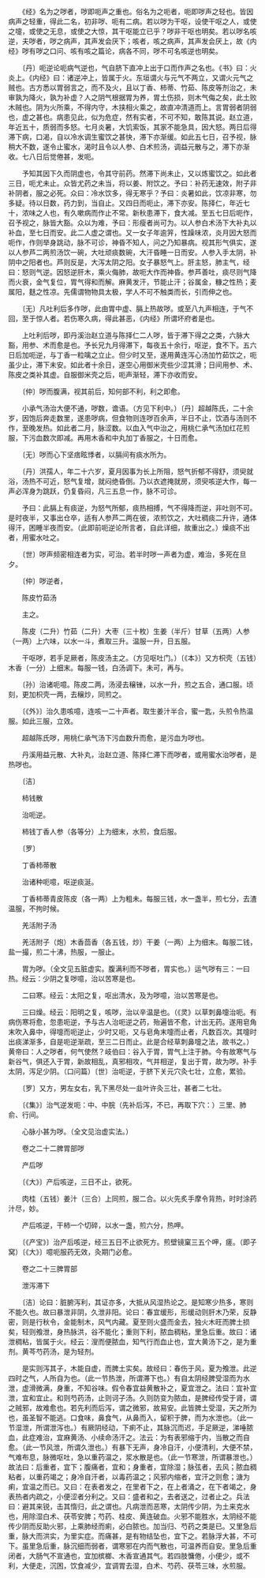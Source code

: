 <!-- { "loadSidebar": true } -->
　　《经》名为之哕者，哕即呃声之重也。俗名为之呃者，呃即哕声之轻也。皆因病声之轻重，得此二名，初非哕、呃有二病。若以哕为干呕，设使干呕之人，或使之嚏，或使之无息，或使之大惊，其干呕能立已乎？哕非干呕也明矣。若以哕名咳逆，夫哕者，哕之病声，其声发会厌下；咳者，咳之病声，其声发会厌上，故《内经》哕有哕之口问、咳有咳之篇论，病各不同，哕不可名咳逆也明矣。

　　〔丹〕呃逆论呃病气逆也，气自脐下直冲上出于口而作声之名也。《书》曰：火炎上。《内经》曰：诸逆冲上，皆属于火。东垣谓火与元气不两立，又谓火元气之贼也。古方悉以胃弱言之，而不及火，且以丁香、柿蒂、竹茹、陈皮等剂治之，未审孰为降火，孰为补虚？人之阴气根据胃为养，胃土伤损，则木气侮之矣，此土败木贼也。阴为火所乘，不得内守，木挟相火乘之，故直冲清道而上。言胃弱者阴弱也，虚之甚也。病患见此，似为危症，然有实者，不可不知，敢陈其说。赵立道，年近五十，质弱而多怒。七月炎暑，大饥索饭，其家不能急具，因大怒。两日后得滞下病，口渴，自以冷水调生蜜饮之甚快，滞下亦渐缓。如此五七日，召予视，脉稍大不数，遂令止蜜水，渴时且令以人参、白术煎汤，调益元散与之，滞下亦渐收。七八日后觉倦甚，发呃。

　　予知其因下久而阴虚也，令其守前药。然滞下尚未止，又以炼蜜饮之。如此者三日，呃尤未止。众皆尤药之未当，将以姜、附饮之。予曰：补药无速效，附子非补阴者，服之必死。众曰：冷水饮多，得无寒乎？予曰：炎暑如此，饮凉非寒，勿多疑。待以日数，药力到，当自止。又四日而呃止，滞下亦安。陈择仁，年近七十，浓味之人也，有久嗽病而作止不常。新秋患滞下，食大减。至五七日后呃作，召予视之，脉皆大豁。众以为难，予曰：形瘦者尚可为。以人参白术汤下大补丸以补血，至七日而安。此二人虚之谓也。又一女子年逾笄，性躁味浓，炎月因大怒而呃作，作则举身跳动，脉不可诊，神昏不知人，问之乃知暴病。视其形气俱实，遂以人参芦二两煎汤饮一碗，大吐顽痰数碗，大汗昏睡一日而安。人参入手太阴，补阴中之阳者也。芦则反是，大泻太阴之阳。女子暴怒气上。肝主怒，肺主气，经曰：怒则气逆。因怒逆肝木，乘火侮肺，故呃大作而神昏。参芦善吐，痰尽则气降而火衰，金气复位，胃气得和而解。麻黄发汗，节能止汗；谷属金，糠之性热；麦属阳，麸之性凉。先儒谓物物具太极，学人不可不触类而长，引而伸之也。

　　〔无〕凡吐利后多作哕，此由胃中虚、膈上热故哕。或至八九声相连，于气不回，至于惊人者。若伤寒久病，得此甚恶，《内经》所谓坏府者是也。

　　上吐利后哕，即丹溪治赵立道与陈择仁二人哕，皆于滞下得之之类，六脉大豁，用参、术而愈是也。予长兄九月得滞下，每夜五十余行，呕逆，食不下。五六日后加呃逆，与丁香一粒噙之立止。但少时又至，遂用黄连泻心汤加竹茹饮之，呃虽少止，滞下未安。如此者十余日，遂空心用御米壳些少涩其滑；日间用参、术、陈皮之类补其虚。自服御米壳之后，呃声渐轻，滞下亦收而安。

　　〔仲〕哕而腹满，视其前后，知何部不利，利之即愈。

　　小承气汤治大便不通，哕数，谵语。（方见下利中。）〔丹〕超越陈氏，二十余岁，因饱后奔走数里，遂患哕病，但食物则连哕百余声，半日不止，饮酒与汤则不作，至晚发热。如此者二月，脉涩数。以血入气中治之，用桃仁承气汤加红花煎服，下污血数次即减。再用木香和中丸加丁香服之，十日而愈。

　　〔无〕哕而心下坚痞眩悸者，以膈间有痰水所为。

　　〔丹〕洪孺人，年二十六岁，夏月因事为长上所阻，怒气折郁不得舒，须臾就浴，汤热不可近，怒气复增，就闷绝昏倒。乃以衣遮掩就房，须臾咳逆大作，每一声必浑身为跳跃，仍复昏闷，凡三五息一作，脉不可诊。

　　予曰：此膈上有痰逆，为怒气所郁，痰热相搏，气不得降而逆，非吐则不可。是时夜半，又事出仓卒，适有人参芦二两在彼，浓煎饮之，大吐稠痰二升许，通体得汗，困睡半夜而安。（此即前呃逆论所言者，自此详细，故重出之。）燥痰不出者，用蜜水吐之。

　　〔世〕哕声频密相连者为实，可治。若半时哕一声者为虚，难治，多死在旦夕。

　　〔仲〕哕逆者，

　　陈皮竹茹汤

　　主之。

　　陈皮（二升）竹茹（二升）大枣（三十枚）生姜（半斤）甘草（五两）人参（一两）上六味，以水一斗，煮取三升。温服一升，日五服。

　　干呕哕，若手足厥者，陈皮汤主之。（方见呕吐门。）〔《本》〕又方枳壳（五钱）木香（一分）上细末。每服一钱，白汤调下。未可，再与。

　　〔孙〕治诸呃噫。陈皮二两，汤浸去穣锉，以水一升，煎之五合，通口服。顷刻，更加枳壳一两，去穣炒，同煎之。

　　〔《外》〕治久患咳噫，连咳一二十声者。取生姜汁半合，蜜一匙，头煎令热温服。如此三服，立效。

　　超越陈氏哕，用桃仁承气汤下污血数升而愈，是污血为哕也。

　　丹溪用益元散、大补丸，治赵立道、陈择仁滞下而哕者，或用蜜水治哕者，是热哕也。

　　〔洁〕

　　柿钱散

　　治呃逆。

　　柿钱丁香人参（各等分）上为细末，水煎，食后服。

　　〔罗〕

　　丁香柿蒂散

　　治诸种呃噫，呕逆痰涎。

　　丁香柿蒂青皮陈皮（各一两）上为粗未。每服三钱，水一盏半，煎七分，去渣温服，不拘时候。

　　羌活附子汤

　　羌活附子（炮）木香茴香（各五钱，炒）干姜（一两）上为细末。每服二钱，盐一撮，煎二十沸，热服，一服止。

　　胃为哕。（全文见五脏虚实。腹满利而不哕者，胃实也。）运气哕有三：一曰热。经云：少阴之复哕噫，治以苦寒是也。

　　二曰寒。经云：太阳之复，呕出清水，及为哕噫，治以苦寒是也。

　　三曰燥。经云：阳明之复，咳哕，治以辛温是也。（《灵》以草刺鼻嚏治呃。有病伤寒将愈，忽患呃逆，予与古人治呃逆之药，殆遍皆不愈，计出无药。遂用皂角末吹入鼻中，得嚏而呃逆止，少时又呃，又与皂角末嚏而止者，凡数百次。其嚏时出痰涕渐多，自是呃逆渐疏，至三二日而止。此是合经草刺鼻嚏之法，故书之。）黄帝曰：人之哕者，何气使然？岐伯曰：谷入于胃，胃气上注于肺。今有故寒气与新谷气，俱还入于胃，新故相乱，真邪相攻，气并相逆，复出于胃，故为哕。补手太阴，泻足少阴。（口问篇）〔世〕治呃逆，于脐下关元穴灸七壮，立愈，累验。

　　〔罗〕又方，男左女右，乳下黑尽处一韭叶许灸三壮，甚者二七壮。

　　〔《集》〕治气逆发呃：中、中脘（先补后泻，不已，再取下穴：）三里、肺俞、行间。

　　心脉小甚为哕。（全文见治虚实法。）

　　卷之二十二脾胃部哕

　　产后哕

　　〔《大》〕产后咳逆，三日不止，欲死。

　　肉桂（五钱）姜汁（三合）上同煎，服二合。以火先炙手摩令背热，时时涂药汁尽，妙。

　　产后咳逆，干柿一个切碎，以水一盏，煎六分，热呷。

　　〔《产宝》〕治产后咳逆，经三五日不止欲死方。煎壁镜窠三五个呷，瘥。（即子窝）〔《大》〕噫呃服药无效，灸期门必愈。

　　卷之二十三脾胃部

　　泄泻滞下

　　〔洁〕论曰：脏腑泻利，其证亦多，大抵从风湿热论之。是知寒少热多，寒则不能久也。故曰暴泄非阴，久泄非阳。论曰：春宜缓形，形缓动则肝木乃荣，反静密，则是行秋令，金能制木，风气内藏。夏至则火盛而金去，独火木旺而脾土损矣，轻则飧泄，身热脉洪，谷不能化；重则下利，脓血稠粘，里急后重。故曰：诸泄稠粘，皆属于火。经云：溲而便脓血，知气行而血止也，宜大黄汤下之，是为重剂。黄芩芍药汤，是为轻剂。

　　是实则泻其子，木能自虚，而脾土实矣。故经曰：春伤于风，夏为飧泄。此逆四时之气，人所自为也。（此一节热泄，所谓滞下也。）有自太阴经脾受湿而为水泄，虚滑微满，身重，不知谷味。假令春宜益黄散补之，夏宜泄之。法曰：宜补宜泄，宜和宜止。和则芍药汤，止则诃子汤。久则防变为脓血，是脾经传受于肾，谓之贼邪，故难愈也。若先利而后泻，谓之微邪，故易安。此皆脾土受湿，天之所为也，虽圣智不能逃。口食味，鼻食气，从鼻而入，留积于脾，而为水泄也。（此一节湿泄，所谓泄泻也。）有厥阴经动，下痢不止，其脉沉而迟，手足厥逆，涕唾脓血，此症难治，宜麻黄汤、小续命汤汗之。法云：为有表邪缩于内，当散之而自愈。（此一节风泄，所谓久泄也。）有暴下无声，身冷自汗，小便清利，大便不禁，气难布息，脉微呕吐，急以重药温之，浆水散是也。（此一节寒泄，所谓暴泄也。）故法曰：后重者，宜下；腹痛者，宜和；身重者，宜除湿；脉弦者，去风；脓血稠粘者，以重药竭之；身冷自汗者，以毒药温之；风邪内缩者，宜汗之则愈；溏为痢，宜温之而已。又曰：在表者发之，在里者下之，在上者涌之，在下者竭之，身表热者内疏之，小便涩者分利之。又曰：盛者和之，去者送之，过者止之。兵法曰：避其来锐，击其惰归，此之谓也。凡病泄而恶寒，太阴传少阴，为土来克水也，用除湿白术、茯苓安脾；芍药、桂皮、黄连破血。火邪不能胜水，太阴经不能传少阴而反助火邪，上乘肺经而痢，必白脓也。加当归、芍药之类是已。又里急后重，脉大而洪实，为里实症。而痛甚，是有物结坠也，宜下之。若脉浮大甚，不可下。虽里急后重，脉沉细而弱者，谓寒邪在内而气散也，可温养而自安。里急后重闭者，大肠气不宣通也，宜加槟榔、木香宣通其气。若四肢慵倦，小便少，或不利，大便走，沉困，饮食减少，宜调胃去湿，白术、芍药、茯苓三味，水煎服。

